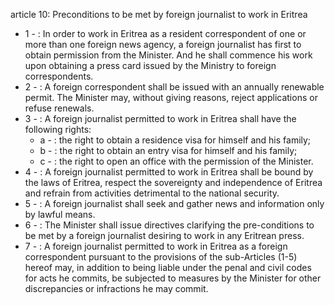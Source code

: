 article 10: Preconditions to be met by foreign journalist to work in Eritrea 

<ul>
			<li>1 - : In order to work in Eritrea as a resident correspondent of one or more than one foreign news agency, a foreign journalist has first to obtain permission from the Minister. And he shall commence his work upon obtaining a press card issued by the Ministry to foreign correspondents. <ul>
			</ul></li>			<li>2 - : A foreign correspondent shall be issued with an annually renewable permit. The Minister may, without giving reasons, reject applications or refuse renewals. <ul>
			</ul></li>			<li>3 - : A foreign journalist permitted to work in Eritrea shall have the following rights: <ul>
						<li>a - : the right to obtain a residence visa for himself and his family; <ul>
						</ul></li>						<li>b - : the right to obtain an entry visa for himself and his family; <ul>
						</ul></li>						<li>c - : the right to open an office with the permission of the Minister. <ul>
						</ul></li>			</ul></li>			<li>4 - : A foreign journalist permitted to work in Eritrea shall be bound by the laws of Eritrea, respect the sovereignty and independence of Eritrea and refrain from activities detrimental to the national security. <ul>
			</ul></li>			<li>5 - : A foreign journalist shall seek and gather news and information only by lawful means. <ul>
			</ul></li>			<li>6 - : The Minister shall issue directives clarifying the pre-conditions to be met by a foreign journalist desiring to work in any Eritrean press.<ul>
			</ul></li>			<li>7 - : A foreign journalist permitted to work in Eritrea as a foreign correspondent pursuant to the provisions of the sub-Articles (1-5) hereof may, in addition to being liable under the penal and civil codes for acts he commits, be subjected to measures by the Minister for other discrepancies or infractions he may commit. <ul>
			</ul></li></ul>